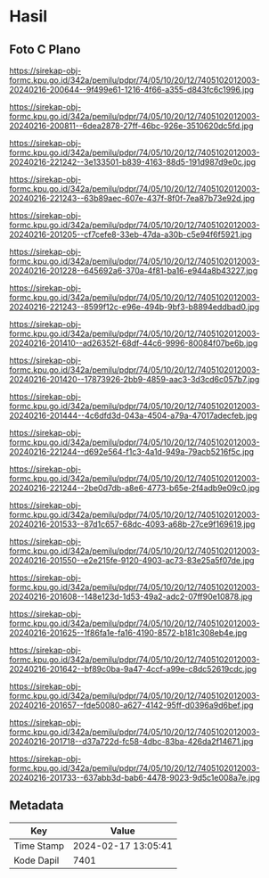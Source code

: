 # Hasil

## Foto C Plano

https://sirekap-obj-formc.kpu.go.id/342a/pemilu/pdpr/74/05/10/20/12/7405102012003-20240216-200644--9f499e61-1216-4f66-a355-d843fc6c1996.jpg

https://sirekap-obj-formc.kpu.go.id/342a/pemilu/pdpr/74/05/10/20/12/7405102012003-20240216-200811--6dea2878-27ff-46bc-926e-3510620dc5fd.jpg

https://sirekap-obj-formc.kpu.go.id/342a/pemilu/pdpr/74/05/10/20/12/7405102012003-20240216-221242--3e133501-b839-4163-88d5-191d987d9e0c.jpg

https://sirekap-obj-formc.kpu.go.id/342a/pemilu/pdpr/74/05/10/20/12/7405102012003-20240216-221243--63b89aec-607e-437f-8f0f-7ea87b73e92d.jpg

https://sirekap-obj-formc.kpu.go.id/342a/pemilu/pdpr/74/05/10/20/12/7405102012003-20240216-201205--cf7cefe8-33eb-47da-a30b-c5e94f6f5921.jpg

https://sirekap-obj-formc.kpu.go.id/342a/pemilu/pdpr/74/05/10/20/12/7405102012003-20240216-201228--645692a6-370a-4f81-ba16-e944a8b43227.jpg

https://sirekap-obj-formc.kpu.go.id/342a/pemilu/pdpr/74/05/10/20/12/7405102012003-20240216-221243--8599f12c-e96e-494b-9bf3-b8894eddbad0.jpg

https://sirekap-obj-formc.kpu.go.id/342a/pemilu/pdpr/74/05/10/20/12/7405102012003-20240216-201410--ad26352f-68df-44c6-9996-80084f07be6b.jpg

https://sirekap-obj-formc.kpu.go.id/342a/pemilu/pdpr/74/05/10/20/12/7405102012003-20240216-201420--17873926-2bb9-4859-aac3-3d3cd6c057b7.jpg

https://sirekap-obj-formc.kpu.go.id/342a/pemilu/pdpr/74/05/10/20/12/7405102012003-20240216-201444--4c6dfd3d-043a-4504-a79a-47017adecfeb.jpg

https://sirekap-obj-formc.kpu.go.id/342a/pemilu/pdpr/74/05/10/20/12/7405102012003-20240216-221244--d692e564-f1c3-4a1d-949a-79acb5216f5c.jpg

https://sirekap-obj-formc.kpu.go.id/342a/pemilu/pdpr/74/05/10/20/12/7405102012003-20240216-221244--2be0d7db-a8e6-4773-b65e-2f4adb9e09c0.jpg

https://sirekap-obj-formc.kpu.go.id/342a/pemilu/pdpr/74/05/10/20/12/7405102012003-20240216-201533--87d1c657-68dc-4093-a68b-27ce9f169619.jpg

https://sirekap-obj-formc.kpu.go.id/342a/pemilu/pdpr/74/05/10/20/12/7405102012003-20240216-201550--e2e215fe-9120-4903-ac73-83e25a5f07de.jpg

https://sirekap-obj-formc.kpu.go.id/342a/pemilu/pdpr/74/05/10/20/12/7405102012003-20240216-201608--148e123d-1d53-49a2-adc2-07ff90e10878.jpg

https://sirekap-obj-formc.kpu.go.id/342a/pemilu/pdpr/74/05/10/20/12/7405102012003-20240216-201625--1f86fa1e-fa16-4190-8572-b181c308eb4e.jpg

https://sirekap-obj-formc.kpu.go.id/342a/pemilu/pdpr/74/05/10/20/12/7405102012003-20240216-201642--bf89c0ba-9a47-4ccf-a99e-c8dc52619cdc.jpg

https://sirekap-obj-formc.kpu.go.id/342a/pemilu/pdpr/74/05/10/20/12/7405102012003-20240216-201657--fde50080-a627-4142-95ff-d0396a9d6bef.jpg

https://sirekap-obj-formc.kpu.go.id/342a/pemilu/pdpr/74/05/10/20/12/7405102012003-20240216-201718--d37a722d-fc58-4dbc-83ba-426da2f14671.jpg

https://sirekap-obj-formc.kpu.go.id/342a/pemilu/pdpr/74/05/10/20/12/7405102012003-20240216-201733--637abb3d-bab6-4478-9023-9d5c1e008a7e.jpg


## Metadata

| Key        | Value               |
| ---------- | ------------------- |
| Time Stamp | 2024-02-17 13:05:41 |
| Kode Dapil | 7401                |




